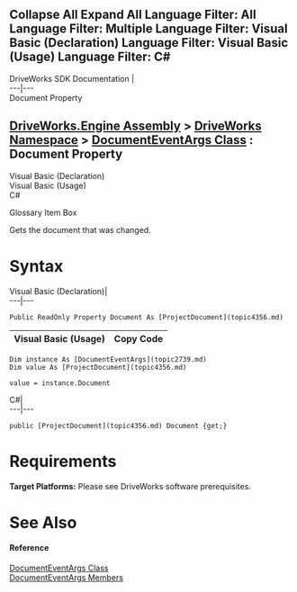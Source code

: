 Collapse All Expand All Language Filter: All  Language Filter: Multiple  Language Filter: Visual Basic (Declaration) Language Filter: Visual Basic (Usage) Language Filter: C#  
---  
DriveWorks SDK Documentation  |   
---|---  
Document Property   
  
[DriveWorks.Engine Assembly](topic2156.md) > [DriveWorks Namespace](topic2159.md) > [DocumentEventArgs Class](topic2739.md) : Document Property  
---  
  
Visual Basic (Declaration)    
Visual Basic (Usage)    
C# 

Glossary Item Box

Gets the document that was changed. 

# Syntax

Visual Basic (Declaration)|   
---|---  
      
    
    Public ReadOnly Property Document As [ProjectDocument](topic4356.md)  
  
Visual Basic (Usage)| Copy Code  
---|---  
      
    
    Dim instance As [DocumentEventArgs](topic2739.md)
    Dim value As [ProjectDocument](topic4356.md)
     
    value = instance.Document  
  
C#|   
---|---  
      
    
    public [ProjectDocument](topic4356.md) Document {get;}  
  
# Requirements

**Target Platforms:** Please see DriveWorks software prerequisites.

# See Also

#### Reference

[DocumentEventArgs Class](topic2739.md)   
[DocumentEventArgs Members](topic2740.md)


